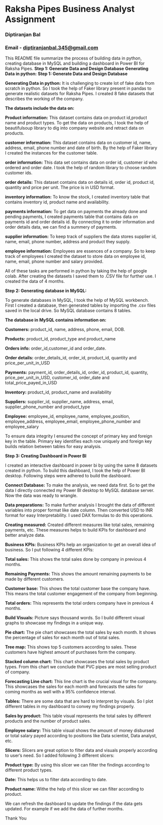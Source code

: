 # Raksha Pipes Business Analyst Assignment
### **Diptiranjan Bal**
### **Email - diptiranjanbal.345@gmail.com**
This README file summarize the process of building data in python, creating database in MySQL and building a dashboard in Power BI for Raksha Pipes. 
**Step 1: Generate Data and Design Database**
**Generating Data in python:**
**Step 1: Generate Data and Design Database**

**Generating Data in python:**
It is challenging to create lot of fake data from scratch in python. So I took the help of Faker library present in pandas to generate realistic datasets for Raksha Pipes. I created 8 fake datasets that describes the working of the company.

**The datasets include the data on:**

**Product information:** This dataset contains data on product id,product name and product types. To get the data on products, I took the help of beautifulsoup library to dig into company website and retract data on products.

**customer information:** This dataset contains data on customer id, name, address, email, phone number and date of birth. By the help of Faker library I created the instances for the customer table.

**order information:** This data set contains data on order id, customer id who ordered and order date. I took the help of random library to choose random customer ids.

**order details:** This dataset contains data on details id, order id, product id, quantity and price per unit. The price is in USD format.

**inventory information:** To know the stock, I created inventory table that contains inventory id, product name and availability. 

**payments information:** To get data on payments the already done and pending payments, I created payments table that contains data on payments id and order details id. By connecting it to order information and order details data, we can find a summery of payments.

**supplier information:** To keep track of suppliers the data stores supplier id, name, email, phone number, address and product they supply.

**employee information:** Employees are essences of a company. So to keep track of employees I created the dataset to store data on employee id, name, email, phone number and salary provided.

All of these tasks are performed in python by taking the help of google colab. After creating the datasets I saved them to .CSV file for further use. I created the data of 4 months.





**Step 2: Generating database in MySQL:**

To generate databases in MySQL, I took the help of MySQL workbench. First I created a database, then generated tables by importing the .csv files saved in the local drive. So MySQL database contains 8 tables.

**The database in MySQL contains information on:**

**Customers:** product_id, name, address, phone, email, DOB.

**Products:** product_id, product_type and product_name

**Orders info:** order_id,customer_id and order_date.

**Order details:** order_details_id, order_id, product_id, quantity and price_per_unit_in_USD

**Payments:** payment_id, order_details_id, order_id, product_id, quantity, price_per_unit_in_USD, customer_id, order_date and total_price_payed_in_USD

**Inventory:** product_id, product_name and availability

**Suppliers:** supplier_id, supplier_name, address, email, supplier_phone_number and product_type

**Employee:** employee_id, employee_name, employee_position, employee_address, employee_email, employee_phone_number and employee_salary


To ensure data integrity I ensured the concept of primary key and foreign key in the table. Primary key identifies each row uniquely and foreign key builds relation between tables for easy analysis.

**Step 3: Creating Dashboard in Power BI**

I created an interactive dashboard in power bi by using the same 8 datasets created in python. To build this dashboard, I took the help of Power BI desktop. 
Following steps were adhered to build the dashboard. 

**Connect Database:** To make the analysis, we need data first. So to get the data I directly connected my Power BI desktop to MySQL database server. Now the data was ready to wrangle.

**Data preparations:** To make further analysis I brought the data of different variables into proper format like date column. Then converted USD to INR format for easy Interpretability. I used DAX formulas to do this operations.

**Creating measured:** Created different measures like total sales, remaining payments, etc. These measures helps to build KPIs for dashboard and better analyze data.

**Business KPIs:** Business KPIs help an organization to get an overall idea of business. So I put following 4 different KPIs:

**Total sales:** This shows the total sales done by company in previous 4 months. 

**Remaining Payments:** This shows the amount remaining payments to be made by different customers.

**Customer base:** This shows the total customer base the company have. This means the total customer engagement of the company from beginning.

**Total orders:** This represents the total orders company have in previous 4 months. 

**Build Visuals:** Picture says thousand words. So I build different visual graphs to showcase my findings in a unique way.

**Pie chart:** The pie chart showcases the total sales by each month. It shows the percentage of sales for each month out of total sales.

**Tree map:** This shows top 5 customers according to sales. These customers have highest amount of purchases form the company.

**Stacked column chart:** This chart showcases the total sales by product types. From this chart we conclude that PVC pipes are most selling product of company.

**Forecasting Line chart:** This line chart is the crucial visual for the company. This showcases the sales for each month and forecasts the sales for coming months as well with a 95% confidence interval.

**Tables:** There are some data that are hard to interpret by visuals. So I plot different tables in my dashboard to convey my findings properly.

**Sales by product:** This table visual represents the total sales by different products and the number of product sales.

**Employee salary:** This table visual shows the amount of money disbursed or total salary payed according to positions like Data scientist, Data analyst, etc.

**Slicers:** Slicers are great option to filter data and visuals properly according to user’s need. So I added following 3 different slicers:

**Product type:** By using this slicer we can filter the findings according to different product types.

**Date:** This helps us to filter data according to date.

**Product name:** Withe the help of this slicer we can filter according to product.


We can refresh the dashboard to update the findings if the data gets updated. For example if we add the data of further months.


Thank You





